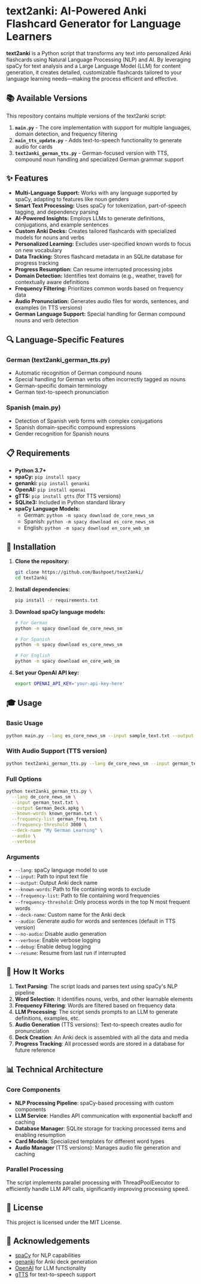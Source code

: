 # text2anki: AI-Powered Anki Flashcard Generator for Language Learners

**text2anki** is a Python script that transforms any text into personalized Anki flashcards using Natural Language Processing (NLP) and AI. By leveraging spaCy for text analysis and a Large Language Model (LLM) for content generation, it creates detailed, customizable flashcards tailored to your language learning needs—making the process efficient and effective.

## 📚 Available Versions

This repository contains multiple versions of the text2anki script:

1. **`main.py`** - The core implementation with support for multiple languages, domain detection, and frequency filtering
2. **`main_tts_update.py`** - Adds text-to-speech functionality to generate audio for cards
3. **`text2anki_german_tts.py`** - German-focused version with TTS, compound noun handling and specialized German grammar support

## ✨ Features

- **Multi-Language Support:** Works with any language supported by spaCy, adapting to features like noun genders
- **Smart Text Processing:** Uses spaCy for tokenization, part-of-speech tagging, and dependency parsing
- **AI-Powered Insights:** Employs LLMs to generate definitions, conjugations, and example sentences
- **Custom Anki Decks:** Creates tailored flashcards with specialized models for nouns and verbs
- **Personalized Learning:** Excludes user-specified known words to focus on new vocabulary
- **Data Tracking:** Stores flashcard metadata in an SQLite database for progress tracking
- **Progress Resumption:** Can resume interrupted processing jobs
- **Domain Detection:** Identifies text domains (e.g., weather, travel) for contextually aware definitions
- **Frequency Filtering:** Prioritizes common words based on frequency data
- **Audio Pronunciation:** Generates audio files for words, sentences, and examples (in TTS versions)
- **German Language Support:** Special handling for German compound nouns and verb detection

## 🔍 Language-Specific Features

### German (text2anki_german_tts.py)
- Automatic recognition of German compound nouns
- Special handling for German verbs often incorrectly tagged as nouns
- German-specific domain terminology
- German text-to-speech pronunciation

### Spanish (main.py)
- Detection of Spanish verb forms with complex conjugations
- Spanish domain-specific compound expressions
- Gender recognition for Spanish nouns

## 📋 Requirements

- **Python 3.7+**
- **spaCy:** `pip install spacy`
- **genanki:** `pip install genanki`
- **OpenAI:** `pip install openai`
- **gTTS:** `pip install gtts` (for TTS versions)
- **SQLite3:** Included in Python standard library
- **spaCy Language Models:**
  - German: `python -m spacy download de_core_news_sm`
  - Spanish: `python -m spacy download es_core_news_sm`
  - English: `python -m spacy download en_core_web_sm`

## 🚀 Installation

1. **Clone the repository:**
   ```bash
   git clone https://github.com/Bashpoet/text2anki/
   cd text2anki
   ```

2. **Install dependencies:**
   ```bash
   pip install -r requirements.txt
   ```

3. **Download spaCy language models:**
   ```bash
   # For German
   python -m spacy download de_core_news_sm
   
   # For Spanish
   python -m spacy download es_core_news_sm
   
   # For English
   python -m spacy download en_core_web_sm
   ```

4. **Set your OpenAI API key:**
   ```bash
   export OPENAI_API_KEY='your-api-key-here'
   ```

## 🎓 Usage

### Basic Usage
```bash
python main.py --lang es_core_news_sm --input sample_text.txt --output Spanish_Deck.apkg
```

### With Audio Support (TTS version)
```bash
python text2anki_german_tts.py --lang de_core_news_sm --input german_text.txt --output German_Deck.apkg
```

### Full Options
```bash
python text2anki_german_tts.py \
  --lang de_core_news_sm \
  --input german_text.txt \
  --output German_Deck.apkg \
  --known-words known_german.txt \
  --frequency-list german_freq.txt \
  --frequency-threshold 3000 \
  --deck-name "My German Learning" \
  --audio \
  --verbose
```

### Arguments
- `--lang`: spaCy language model to use
- `--input`: Path to input text file
- `--output`: Output Anki deck name
- `--known-words`: Path to file containing words to exclude
- `--frequency-list`: Path to file containing word frequencies
- `--frequency-threshold`: Only process words in the top N most frequent words
- `--deck-name`: Custom name for the Anki deck
- `--audio`: Generate audio for words and sentences (default in TTS version)
- `--no-audio`: Disable audio generation
- `--verbose`: Enable verbose logging
- `--debug`: Enable debug logging
- `--resume`: Resume from last run if interrupted

## 🔧 How It Works

1. **Text Parsing**: The script loads and parses text using spaCy's NLP pipeline
2. **Word Selection**: It identifies nouns, verbs, and other learnable elements
3. **Frequency Filtering**: Words are filtered based on frequency data
4. **LLM Processing**: The script sends prompts to an LLM to generate definitions, examples, etc.
5. **Audio Generation** (TTS versions): Text-to-speech creates audio for pronunciation
6. **Deck Creation**: An Anki deck is assembled with all the data and media
7. **Progress Tracking**: All processed words are stored in a database for future reference

## 📊 Technical Architecture

### Core Components
- **NLP Processing Pipeline**: spaCy-based processing with custom components
- **LLM Service**: Handles API communication with exponential backoff and caching
- **Database Manager**: SQLite storage for tracking processed items and enabling resumption
- **Card Models**: Specialized templates for different word types
- **Audio Manager** (TTS versions): Manages audio file generation and caching

### Parallel Processing
The script implements parallel processing with ThreadPoolExecutor to efficiently handle LLM API calls, significantly improving processing speed.

## 📜 License

This project is licensed under the MIT License.

## 🙏 Acknowledgements

- [spaCy](https://spacy.io/) for NLP capabilities
- [genanki](https://github.com/kerrickstaley/genanki) for Anki deck generation
- [OpenAI](https://openai.com/) for LLM functionality
- [gTTS](https://gtts.readthedocs.io/) for text-to-speech support
